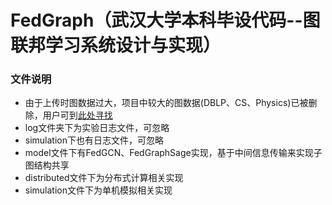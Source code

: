 # FedGraph（武汉大学本科毕设代码--图联邦学习系统设计与实现）

### 文件说明
- 由于上传时图数据过大，项目中较大的图数据(DBLP、CS、Physics)已被删除，用户可到[此处寻找](https://pytorch-geometric.readthedocs.io/en/latest/modules/datasets.html)
- log文件夹下为实验日志文件，可忽略
- simulation下也有日志文件，可忽略
- model文件下有FedGCN、FedGraphSage实现，基于中间信息传输来实现子图结构共享
- distributed文件下为分布式计算相关实现
- simulation文件下为单机模拟相关实现



